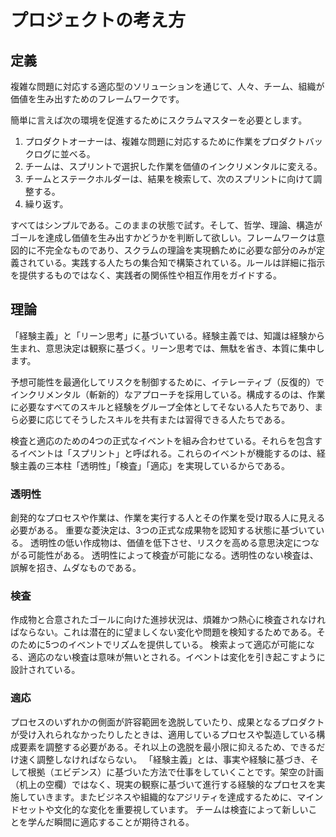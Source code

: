 プロジェクトの考え方
=====

## 定義

複雑な問題に対応する適応型のソリューションを通じて、人々、チーム、組織が価値を生み出すためのフレームワークです。

簡単に言えば次の環境を促進するためにスクラムマスターを必要とします。

1. プロダクトオーナーは、複雑な問題に対応するために作業をプロダクトバックログに並べる。
2. チームは、スプリントで選択した作業を価値のインクリメンタルに変える。
3. チームとステークホルダーは、結果を検索して、次のスプリントに向けて調整する。
4. 繰り返す。

すべてはシンプルである。このままの状態で試す。そして、哲学、理論、構造がゴールを達成し価値を生み出すかどうかを判断して欲しい。フレームワークは意図的に不完全なものであり、スクラムの理論を実現鶴ために必要な部分のみが定義されている。実践する人たちの集合知で構築されている。ルールは詳細に指示を提供するものではなく、実践者の関係性や相互作用をガイドする。

## 理論

「経験主義」と「リーン思考」に基づいている。経験主義では、知識は経験から生まれ、意思決定は観察に基づく。リーン思考では、無駄を省き、本質に集中します。

予想可能性を最適化してリスクを制御するために、イテレーティブ（反復的）でインクリメンタル（斬新的）なアプローチを採用している。構成するのは、作業に必要なすべてのスキルと経験をグループ全体としてそないる人たちであり、まら必要に応じてそうしたスキルを共有または習得できる人たちである。

検査と適応のための4つの正式なイベントを組み合わせている。それらを包含するイベントは「スプリント」と呼ばれる。これらのイベントが機能するのは、経験主義の三本柱「透明性」「検査」「適応」を実現しているからである。

### 透明性

創発的なプロセスや作業は、作業を実行する人とその作業を受け取る人に見える必要がある。
重要な菱決定は、3つの正式な成果物を認知する状態に基づいている。
透明性の低い作成物は、価値を低下させ、リスクを高める意思決定につながる可能性がある。
透明性によって検査が可能になる。透明性のない検査は、誤解を招き、ムダなものである。

### 検査

作成物と合意されたゴールに向けた進捗状況は、煩雑かつ熱心に検査されなければならない。これは潜在的に望ましくない変化や問題を検知するためである。そのために5つのイベントでリズムを提供している。
検索よって適応が可能になる、適応のない検査は意味が無いとされる。イベントは変化を引き起こすように設計されている。

### 適応

プロセスのいずれかの側面が許容範囲を逸脱していたり、成果となるプロダクトが受け入れられなかったりしたときは、適用しているプロセスや製造している構成要素を調整する必要がある。それ以上の逸脱を最小限に抑えるため、できるだけ速く調整しなければならない。
「経験主義」とは、事実や経験に基づき、そして根拠（エビデンス）に基づいた方法で仕事をしていくことです。架空の計画（机上の空欄）ではなく、現実の観察に基づいて進行する経験的なプロセスを実施していきます。またビジネスや組織的なアジリティを達成するために、マインドセットや文化的な変化を重要視しています。
チームは検査によって新しいことを学んだ瞬間に適応することが期待される。

